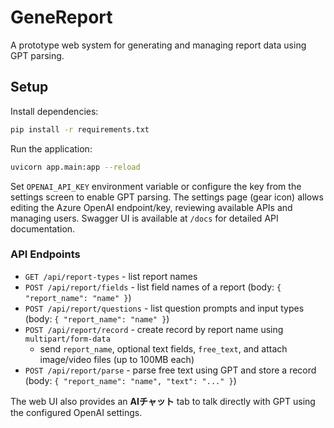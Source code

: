 # GeneReport

A prototype web system for generating and managing report data using GPT parsing.

## Setup

Install dependencies:
```bash
pip install -r requirements.txt
```

Run the application:
```bash
uvicorn app.main:app --reload
```

Set `OPENAI_API_KEY` environment variable or configure the key from the settings screen to enable GPT parsing.
The settings page (gear icon) allows editing the Azure OpenAI endpoint/key, reviewing available APIs and managing users.
Swagger UI is available at `/docs` for detailed API documentation.

### API Endpoints

- `GET /api/report-types` - list report names
- `POST /api/report/fields` - list field names of a report (body: `{ "report_name": "name" }`)
- `POST /api/report/questions` - list question prompts and input types (body: `{ "report_name": "name" }`)
- `POST /api/report/record` - create record by report name using `multipart/form-data`
  - send `report_name`, optional text fields, `free_text`, and attach image/video files (up to 100MB each)
- `POST /api/report/parse` - parse free text using GPT and store a record (body: `{ "report_name": "name", "text": "..." }`)

The web UI also provides an **AIチャット** tab to talk directly with GPT using the configured OpenAI settings.
